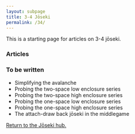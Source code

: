 ```yaml
---
layout: subpage
title: 3-4 Jōseki
permalink: /34/
---
```


This is a starting page for articles on 3-4 jōseki.

### Articles

### To be written

* Simplifying the avalanche
* Probing the two-space low enclosure series
* Probing the two-space high enclosure series
* Probing the one-space low enclosure series
* Probing the one-space high enclosure series
* The attach-draw back jōseki in the middlegame

[Return to the Jōseki hub.](/joseki/)